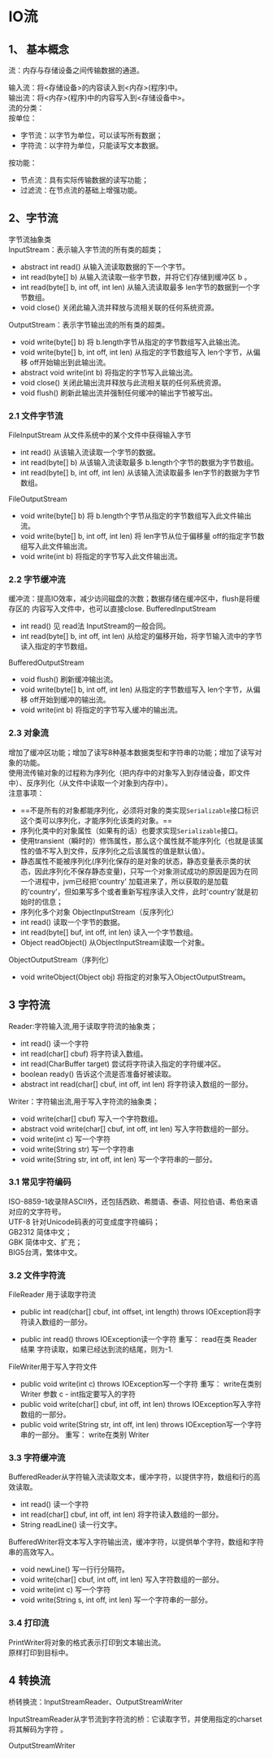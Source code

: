 # IO流
## 1、 基本概念
流：内存与存储设备之间传输数据的通道。   

输入流：将<存储设备>的内容读入到<内存>(程序)中。  
输出流：将<内存>(程序)中的内容写入到<存储设备中>。  
流的分类：  
按单位：  
* 字节流：以字节为单位，可以读写所有数据；  
* 字符流：以字符为单位，只能读写文本数据。  

按功能：  
* 节点流：具有实际传输数据的读写功能；  
* 过滤流：在节点流的基础上增强功能。  
## 2、字节流
字节流抽象类  
InputStream：表示输入字节流的所有类的超类； 
*  abstract int read() 
   从输入流读取数据的下一个字节。  
*  int read(byte[] b) 
   从输入流读取一些字节数，并将它们存储到缓冲区 b 。  
*  int read(byte[] b, int off, int len) 
   从输入流读取最多 len字节的数据到一个字节数组。  
* void close() 
  关闭此输入流并释放与流相关联的任何系统资源。  

OutputStream：表示字节输出流的所有类的超类。  
* void write(byte[] b)
  将 b.length字节从指定的字节数组写入此输出流。  
* void write(byte[] b, int off, int len) 
  从指定的字节数组写入 len个字节，从偏移 off开始输出到此输出流。  
* abstract void write(int b) 
  将指定的字节写入此输出流。  
* void close() 
   关闭此输出流并释放与此流相关联的任何系统资源。  
* void flush() 
   刷新此输出流并强制任何缓冲的输出字节被写出。  

### 2.1 文件字节流
FileInputStream 从文件系统中的某个文件中获得输入字节  
* int read() 
  从该输入流读取一个字节的数据。  
* int read(byte[] b) 
  从该输入流读取最多 b.length个字节的数据为字节数组。  
* int read(byte[] b, int off, int len) 
  从该输入流读取最多 len字节的数据为字节数组。  


FileOutputStream  
* void write(byte[] b) 
  将 b.length个字节从指定的字节数组写入此文件输出流。  
* void write(byte[] b, int off, int len) 
  将 len字节从位于偏移量 off的指定字节数组写入此文件输出流。  
* void write(int b) 
  将指定的字节写入此文件输出流。  
### 2.2 字节缓冲流
缓冲流：提高IO效率，减少访问磁盘的次数；数据存储在缓冲区中，flush是将缓存区的
内容写入文件中，也可以直接close.
BufferedInputStream  
* int read() 
  见 read法 InputStream的一般合同。  
* int read(byte[] b, int off, int len) 
  从给定的偏移开始，将字节输入流中的字节读入指定的字节数组。 

BufferedOutputStream
* void flush() 
  刷新缓冲输出流。  
* void write(byte[] b, int off, int len) 
  从指定的字节数组写入 len个字节，从偏移 off开始到缓冲的输出流。  
* void write(int b) 
  将指定的字节写入缓冲的输出流。  

### 2.3 对象流
增加了缓冲区功能；增加了读写8种基本数据类型和字符串的功能；增加了读写对象的功能。  
使用流传输对象的过程称为序列化（把内存中的对象写入到存储设备，即文件中）、反序列化（从文件中读取一个对象到内存中）。  
注意事项：  
* ==不是所有的对象都能序列化，必须将对象的类实现`Serializable`接口标识这个类可以序列化，才能序列化该类的对象。==  
* 序列化类中的对象属性（如果有的话）也要求实现`Serializable`接口。  
* 使用transient（瞬时的）修饰属性，那么这个属性就不能序列化（也就是该属性的值不写入到文件，反序列化之后该属性的值是默认值）。  
* 静态属性不能被序列化(序列化保存的是对象的状态，静态变量表示类的状态，因此序列化不保存静态变量)，只写一个对象测试成功的原因是因为在同一个进程中，jvm已经把'country'
加载进来了，所以获取的是加载的‘country’，但如果写多个或者重新写程序读入文件，此时'country'就是初始时的信息；  
* 序列化多个对象
ObjectInputStream（反序列化）  
* int read() 
  读取一个字节的数据。  
*  int read(byte[] buf, int off, int len) 
  读入一个字节数组。  
* Object readObject() 
  从ObjectInputStream读取一个对象。  

ObjectOutputStream（序列化）  
* void writeObject(Object obj) 
  将指定的对象写入ObjectOutputStream。  

## 3 字符流
Reader:字符输入流,用于读取字符流的抽象类；  
* int read() 
  读一个字符  
* int read(char[] cbuf) 
  将字符读入数组。  
* int read(CharBuffer target) 
尝试将字符读入指定的字符缓冲区。  
* boolean ready() 
告诉这个流是否准备好被读取。 
* abstract int read(char[] cbuf, int off, int len) 
  将字符读入数组的一部分。   

Writer：字符输出流,用于写入字符流的抽象类；  
* void write(char[] cbuf) 
  写入一个字符数组。  
* abstract void write(char[] cbuf, int off, int len) 
  写入字符数组的一部分。  
* void write(int c) 
  写一个字符  
* void write(String str) 
  写一个字符串  
* void write(String str, int off, int len) 
  写一个字符串的一部分。  

### 3.1 常见字符编码
ISO-8859-1收录除ASCII外，还包括西欧、希腊语、泰语、阿拉伯语、希伯来语对应的文字符号。  
UTF-8 针对Unicode码表的可变成度字符编码；  
GB2312 简体中文；  
GBK 简体中文、扩充；  
BIG5台湾，繁体中文。  
### 3.2 文件字符流  
FileReader 用于读取字符流  
* public int read(char[] cbuf, int offset,
                  int length)
           throws IOException将字符读入数组的一部分。 

* public int read()
           throws IOException读一个字符 
  重写： 
  read在类 Reader 
  结果 
  字符读取，如果已经达到流的结尾，则为-1.  
  
FileWriter用于写入字符文件  
* public void write(int c)
             throws IOException写一个字符 
  重写： 
  write在类别 Writer 
  参数 
  c - int指定要写入的字符 
* public void write(char[] cbuf,
                    int off,
                    int len)
             throws IOException写入字符数组的一部分。 
* public void write(String str,
                    int off,
                    int len)
             throws IOException写一个字符串的一部分。 
  重写： 
  write在类别 Writer 
### 3.3 字符缓冲流
BufferedReader从字符输入流读取文本，缓冲字符，以提供字符，数组和行的高效读取。  
* int read() 
  读一个字符  
* int read(char[] cbuf, int off, int len) 
  将字符读入数组的一部分。  
*  String readLine() 
  读一行文字。  

BufferedWriter将文本写入字符输出流，缓冲字符，以提供单个字符，数组和字符串的高效写入。   
* void newLine() 
  写一行行分隔符。  
*  void write(char[] cbuf, int off, int len) 
  写入字符数组的一部分。  
*  void write(int c) 
  写一个字符  
* void write(String s, int off, int len) 
  写一个字符串的一部分。  

### 3.4 打印流
PrintWriter将对象的格式表示打印到文本输出流。  
原样打印到目标中。  

## 4 转换流
桥转换流：InputStreamReader、OutputStreamWriter

InputStreamReader从字节流到字符流的桥：它读取字节，并使用指定的charset将其解码为字符 。


OutputStreamWriter

